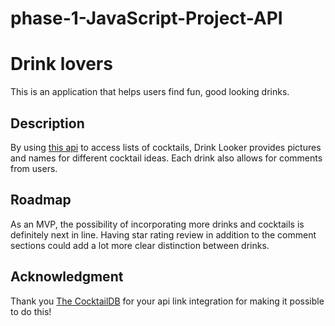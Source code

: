 # phase-1-JavaScript-Project-API
# Drink lovers
This is an application that helps users find fun, good looking drinks.
## Description
By using [this api](https://www.thecocktaildb.com/api.php?ref=apilist.fun) to access lists of cocktails, Drink Looker provides pictures and names for different cocktail ideas. Each drink also allows for comments from users.
## Roadmap

As an MVP, the possibility of incorporating more drinks and cocktails is definitely next in line. Having star rating review in addition to the comment sections could add a lot more clear distinction between drinks.

## Acknowledgment

Thank you [The CocktailDB](thecocktaildb.com) for your api link integration for making it possible to do this!

